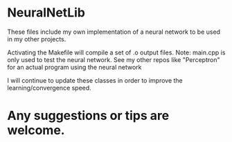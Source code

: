 # NeuralNetLib
These files include my own implementation of a neural network to be used in my other projects.

Activating the Makefile will compile a set of .o output files.
Note: main.cpp is only used to test the neural network. See my other repos like "Perceptron" for an actual program using the neural network

I will continue to update these classes in order to improve the learning/convergence speed.

Any suggestions or tips are welcome.
=======
